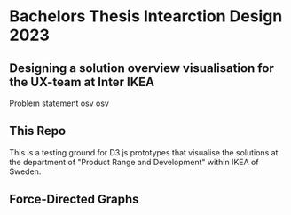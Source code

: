 # Bachelors Thesis Intearction Design 2023
## Designing a solution overview visualisation for the UX-team at Inter IKEA
Problem statement osv osv

## This Repo
This is a testing ground for D3.js prototypes that visualise the solutions at the department of "Product Range and Development" within IKEA of Sweden.

## Force-Directed Graphs




